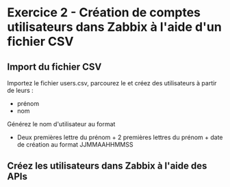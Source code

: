 # Exercice 2 - Création de comptes utilisateurs dans Zabbix à l'aide d'un fichier CSV

## Import du fichier CSV
Importez le fichier users.csv, parcourez le et créez des utilisateurs à partir de leurs :
- prénom
- nom

Générez le nom d'utilisateur au format
- Deux premières lettre du prénom + 2 premières lettres du prénom + date de création au format JJMMAAHHMMSS

## Créez les utilisateurs dans Zabbix à l'aide des APIs
